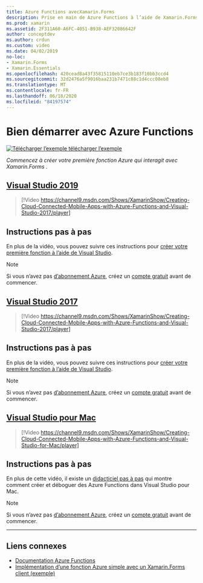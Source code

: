 ```yaml
---
title: Azure Functions avecXamarin.Forms
description: Prise en main de Azure Functions à l’aide de Xamarin.Forms .
ms.prod: xamarin
ms.assetid: 2F311A60-A6FC-4051-B938-AEF32086642F
author: conceptdev
ms.author: crdun
ms.custom: video
ms.date: 04/02/2019
no-loc:
- Xamarin.Forms
- Xamarin.Essentials
ms.openlocfilehash: 420cead8a43f35815110eb7ce3b183f10bb3ccd4
ms.sourcegitcommit: 32d2476a5f9016baa231b7471c88c1d4ccc08eb8
ms.translationtype: MT
ms.contentlocale: fr-FR
ms.lasthandoff: 06/18/2020
ms.locfileid: "84197574"
---
```

# <a name="get-started-with-azure-functions"></a>Bien démarrer avec Azure Functions

[![Télécharger ](~/media/shared/download.png) l’exemple télécharger l’exemple](https://azure.microsoft.com/resources/samples/functions-xamarin-getting-started/)

_Commencez à créer votre première fonction Azure qui interagit avec Xamarin.Forms ._

## <a name="visual-studio-2019"></a>[Visual Studio 2019](#tab/windows)

> [!Video https://channel9.msdn.com/Shows/XamarinShow/Creating-Cloud-Connected-Mobile-Apps-with-Azure-Functions-and-Visual-Studio-2017/player]

## <a name="step-by-step-instructions"></a>Instructions pas à pas

En plus de la vidéo, vous pouvez suivre ces instructions pour [créer votre première fonction à l’aide de Visual Studio](https://docs.microsoft.com/azure/azure-functions/functions-create-your-first-function-visual-studio).

> [!NOTE]
> Si vous n’avez pas [d’abonnement Azure](/azure/guides/developer/azure-developer-guide#understanding-accounts-subscriptions-and-billing), créez un [compte gratuit](https://aka.ms/azfree-docs-mobileapps) avant de commencer.

## <a name="visual-studio-2017"></a>[Visual Studio 2017](#tab/win-vs2017)

> [!Video https://channel9.msdn.com/Shows/XamarinShow/Creating-Cloud-Connected-Mobile-Apps-with-Azure-Functions-and-Visual-Studio-2017/player]

## <a name="step-by-step-instructions"></a>Instructions pas à pas

En plus de la vidéo, vous pouvez suivre ces instructions pour [créer votre première fonction à l’aide de Visual Studio](https://docs.microsoft.com/azure/azure-functions/functions-create-your-first-function-visual-studio).

> [!NOTE]
> Si vous n’avez pas [d’abonnement Azure](/azure/guides/developer/azure-developer-guide#understanding-accounts-subscriptions-and-billing), créez un [compte gratuit](https://aka.ms/azfree-docs-mobileapps) avant de commencer.

## <a name="visual-studio-for-mac"></a>[Visual Studio pour Mac](#tab/macos)

> [!Video https://channel9.msdn.com/Shows/XamarinShow/Creating-Cloud-Connected-Mobile-Apps-with-Azure-Functions-and-Visual-Studio-for-Mac/player]

## <a name="step-by-step-instructions"></a>Instructions pas à pas

En plus de cette vidéo, il existe un [didacticiel pas à pas](https://docs.microsoft.com/visualstudio/mac/azure-functions-lab) qui montre comment créer et déboguer des Azure Functions dans Visual Studio pour Mac.

> [!NOTE]
> Si vous n’avez pas [d’abonnement Azure](/azure/guides/developer/azure-developer-guide#understanding-accounts-subscriptions-and-billing), créez un [compte gratuit](https://aka.ms/azfree-docs-mobileapps) avant de commencer.

-----

## <a name="related-links"></a>Liens connexes

- [Documentation Azure Functions](https://docs.microsoft.com/azure/azure-functions/)
- [Implémentation d’une fonction Azure simple avec un Xamarin.Forms client (exemple)](https://azure.microsoft.com/resources/samples/functions-xamarin-getting-started/)
